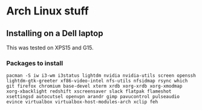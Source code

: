 # Arch Linux stuff

## Installing on a Dell laptop 
This was tested on XPS15 and G15.

### Packages to install

```
pacman -S iw i3-wm i3status lightdm nvidia nvidia-utils screen openssh lightdm-gtk-greeter xf86-video-intel nfs-utils nfsidmap rsync which git firefox chromium base-devel xterm xrdb xorg-xrdb xorg-xmodmap xorg-xbacklight redshift xscreensaver slack flatpak flameshot xsettingsd autocutsel openvpn arandr gimp pavucontrol pulseaudio evince virtualbox virtualbox-host-modules-arch xclip feh
```
